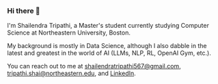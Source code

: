 ### Hi there 👋
I'm Shailendra Tripathi, a Master's student currently studying Computer Science at Northeastern University, Boston.

My background is mostly in Data Science, although I also dabble in the latest and greatest in the world of AI (LLMs, NLP, RL, OpenAI Gym, etc.).

You can reach out to me at shailendratripathi567@gmail.com, tripathi.shai@northeastern.edu, and [LinkedIn](https://www.linkedin.com/in/shailendra-t).
<!--
**shailtri666/shailtri666** is a ✨ _special_ ✨ repository because its `README.md` (this file) appears on your GitHub profile.

Here are some ideas to get you started:

- 🔭 I’m currently working on ...
- 🌱 I’m currently learning ...
- 👯 I’m looking to collaborate on ...
- 🤔 I’m looking for help with ...
- 💬 Ask me about ...
- 📫 How to reach me: ...
- 😄 Pronouns: ...
- ⚡ Fun fact: ...
-->
